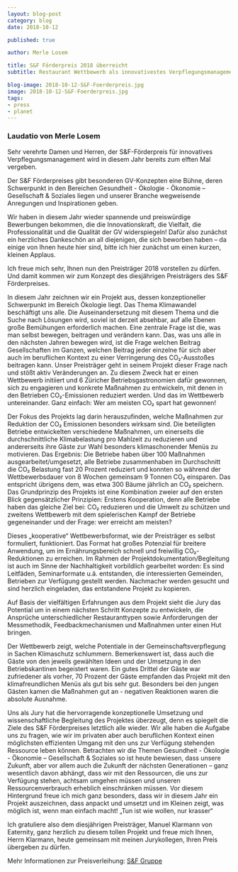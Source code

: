 ```yaml
---
layout: blog-post
category: blog
date: 2018-10-12

published: true

author: Merle Losem

title: S&F Förderpreis 2018 überreicht
subtitle: Restaurant Wettbewerb als innovativestes Verpflegungsmanagement Konzept ausgezeichnet

blog-image: 2018-10-12-S&F-Foerderpreis.jpg
image: 2018-10-12-S&F-Foerderpreis.jpg
tags:
- press
- planet
---
```


<h3>Laudatio von Merle Losem</h3>

Sehr verehrte Damen und Herren,
der S&F-Förderpreis für innovatives Verpflegungsmanagement wird in diesem Jahr bereits zum elften Mal vergeben.

Der S&F Förderpreises gibt besonderen GV-Konzepten eine Bühne, deren Schwerpunkt in den Bereichen Gesundheit - Ökologie - Ökonomie – Gesellschaft & Soziales liegen und unserer Branche wegweisende Anregungen und Inspirationen geben.

Wir haben in diesem Jahr wieder spannende und preiswürdige Bewerbungen bekommen, die die Innovationskraft, die Vielfalt, die Professionalität und die Qualität der GV widerspiegeln! Dafür also zunächst ein herzliches Dankeschön an all diejenigen, die sich beworben haben – da einige von Ihnen heute hier sind, bitte ich hier zunächst um einen kurzen, kleinen Applaus.

Ich freue mich sehr, Ihnen nun den Preisträger 2018 vorstellen zu dürfen. Und damit kommen wir zum Konzept des diesjährigen Preisträgers des S&F Förderpreises.

In diesem Jahr zeichnen wir ein Projekt aus, dessen konzeptioneller Schwerpunkt im Bereich Ökologie liegt. Das Thema Klimawandel beschäftigt uns alle. Die Auseinandersetzung mit diesem Thema und die Suche nach Lösungen wird, soviel ist derzeit absehbar, auf alle Ebenen große Bemühungen erforderlich machen. Eine zentrale Frage ist die, was man selbst bewegen, beitragen und verändern kann. Das, was uns alle in den nächsten Jahren bewegen wird, ist die Frage welchen Beitrag Gesellschaften im Ganzen, welchen Beitrag jeder einzelne für sich aber auch im beruflichen Kontext zu einer Verringerung des CO₂-Ausstoßes beitragen kann.
Unser Preisträger geht in seinem Projekt dieser Frage nach und stößt aktiv Veränderungen an. Zu diesem Zweck hat er einen Wettbewerb initiiert und 6 Züricher Betriebsgastronomien dafür gewonnen, sich zu engagieren und konkrete Maßnahmen zu entwickeln, mit denen in den Betrieben CO₂-Emissionen reduziert werden. Und das im Wettbewerb untereinander. Ganz einfach: Wer am meisten CO₂ spart hat gewonnen!

Der Fokus des Projekts lag darin herauszufinden, welche Maßnahmen zur Reduktion der CO₂ Emissionen besonders wirksam sind.
Die beteiligten Betriebe entwickelten verschiedene Maßnahmen, um einerseits die durchschnittliche Klimabelastung pro Mahlzeit zu reduzieren und andererseits ihre Gäste zur Wahl besonders klimaschonender Menüs zu motivieren.
Das Ergebnis: Die Betriebe haben über 100 Maßnahmen ausgearbeitet/umgesetzt, alle Betriebe zusammenhaben im Durchschnitt die CO₂ Belastung fast 20 Prozent reduziert und konnten so während der Wettbewerbsdauer von 8 Wochen gemeinsam 9 Tonnen CO₂ einsparen. Das entspricht übrigens dem, was etwa 300 Bäume jährlich an CO₂ speichern.
Das Grundprinzip des Projekts ist eine Kombination zweier auf den ersten Blick gegensätzlicher Prinzipien:
Erstens Kooperation, denn alle Betriebe haben das gleiche Ziel bei: CO₂ reduzieren und die Umwelt zu schützen und zweitens Wettbewerb mit dem spielerischen Kampf der Betriebe gegeneinander und der Frage: wer erreicht am meisten?

Dieses „kooperative“ Wettbewerbsformat, wie der Preisträger es selbst formuliert, funktioniert. Das Format hat großes Potenzial für breitere Anwendung, um im Ernährungsbereich schnell und freiwillig CO₂-Reduktionen zu erreichen. Im Rahmen der Projektdokumentation/Begleitung ist auch im Sinne der Nachhaltigkeit vorbildlich gearbeitet worden: Es sind Leitfäden, Seminarformate u.ä. entstanden, die interessierten Gemeinden, Betrieben zur Verfügung gestellt werden. Nachmacher werden gesucht und sind herzlich eingeladen, das entstandene Projekt zu kopieren.

Auf Basis der vielfältigen Erfahrungen aus dem Projekt sieht die Jury das Potential um in einem nächsten Schritt Konzepte zu entwickeln, die Ansprüche unterschiedlicher Restauranttypen sowie Anforderungen der Messmethodik, Feedbackmechanismen und Maßnahmen unter einen Hut bringen.

Der Wettbewerb zeigt, welche Potentiale in der Gemeinschaftsverpflegung in Sachen Klimaschutz schlummern.
Bemerkenswert ist, dass auch die Gäste von den jeweils gewählten Ideen und der Umsetzung in den Betriebskantinen begeistert waren. Ein gutes Drittel der Gäste war zufriedener als vorher, 70 Prozent der Gäste empfanden das Projekt mit den klimafreundlichen Menüs als gut bis sehr gut. Besonders bei den jungen Gästen kamen die Maßnahmen gut an - negativen Reaktionen waren die absolute Ausnahme.

Uns als Jury hat die hervorragende konzeptionelle Umsetzung und wissenschaftliche Begleitung des Projektes überzeugt, denn es spiegelt die Ziele des S&F Förderpreises letztlich alle wieder. Wir alle haben die Aufgabe uns zu fragen, wie wir im privaten aber auch beruflichen Kontext einen möglichsten effizienten Umgang mit den uns zur Verfügung stehenden Ressource leben können. Betrachten wir die Themen Gesundheit - Ökologie - Ökonomie – Gesellschaft & Soziales so ist heute bewiesen, dass unsere Zukunft, aber vor allem auch die Zukunft der nächsten Generationen – ganz wesentlich davon abhängt, dass wir mit den Ressourcen, die uns zur Verfügung stehen, achtsam umgehen müssen und unseren Ressourcenverbrauch erheblich einschränken müssen. Vor diesem Hintergrund freue ich mich ganz besonders, dass wir in diesem Jahr ein Projekt auszeichnen, dass anpackt und umsetzt und im Kleinen zeigt, was möglich ist, wenn man einfach macht! „Tun ist wie wollen, nur krasser“

Ich gratuliere also dem diesjährigen Preisträger, Manuel Klarmann von Eaternity, ganz herzlich zu diesem tollen Projekt und freue mich Ihnen, Herrn Klarmann, heute gemeinsam mit meinen Jurykollegen, Ihren Preis übergeben zu dürfen.

Mehr Informationen zur Preisverleihung: [S&F Gruppe][1]

[1]: https://www.sundf-gruppe.de/sf-foerderpreis-2018-verliehen/
